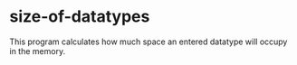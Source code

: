 # size-of-datatypes
This program calculates how much space  an entered datatype will occupy in the memory.
